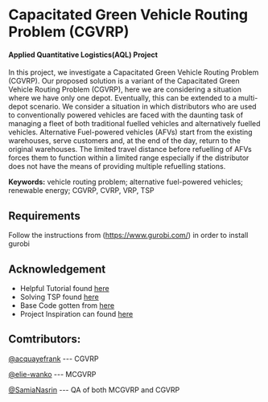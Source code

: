 # Capacitated Green Vehicle Routing Problem (CGVRP) 

#### Applied Quantitative Logistics(AQL) Project 

In this project, we investigate a Capacitated Green Vehicle Routing Problem (CGVRP). Our proposed solution is a variant of the Capacitated Green Vehicle Routing Problem (CGVRP), here we are considering a situation where we have only one depot. Eventually, this can be extended to a multi-depot scenario. We consider a situation in which distributors who are used to conventionally powered vehicles are faced with the daunting task of managing a fleet of both traditional fuelled vehicles and alternatively fuelled vehicles. Alternative Fuel-powered vehicles (AFVs) start from the existing warehouses, serve customers and, at the end of the day, return to the original warehouses. The limited travel distance before refuelling of AFVs forces them to function within a limited range especially if the distributor does not have the means of providing multiple refuelling stations.

**Keywords:** vehicle routing problem; alternative fuel-powered vehicles; renewable energy; CGVRP, CVRP, VRP, TSP


## Requirements

Follow the instructions from (https://www.gurobi.com/) in order to install gurobi

## Acknowledgement 

* Helpful Tutorial found [here](https://www.youtube.com/watch?v=7_-Xuq2xKdc)
* Solving TSP found [here](https://www.youtube.com/watch?v=BmsC6AEbkrw)
* Base Code gotten from [here](https://github.com/industrial-ucn/jupyter-examples/blob/master/optimization/cvrp-cplex.ipynb)
* Project Inspiration can found [here](https://link.springer.com/article/10.1007%2Fs10479-017-2567-3)


## Comtributors:
[@acquayefrank](https://github.com/acquayefrank) --- CGVRP

[@elie-wanko](https://github.com/elie-wanko) --- MCGVRP

[@SamiaNasrin](https://github.com/SamiaNasrin) --- QA of both MCGVRP and CGVRP
